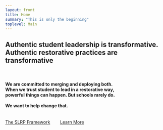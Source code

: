 ```yaml
---
layout: front
title: Home
summary: "This is only the beginning"
toplevel: Main
---
```


<h2>Authentic student leadership is transformative.<br/>
Authentic restorative practices are transformative</h2><br/>
<h4>We are committed to merging and deploying both.<br/>
When we trust student to lead in a restorative way,<br/>
powerful things can happen. But schools rarely do.<br/><br/>
<strong>We want to help change that.</strong></h5><br/>
<a href="/framework" class="btn-get-started scrollto">The SLRP Framework</a> &nbsp;&nbsp;&nbsp;&nbsp;&nbsp;&nbsp;
<a href="/resources" class="btn-get-started scrollto">Learn More</a>               
